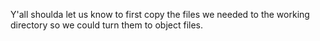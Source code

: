Y'all shoulda let us know to first copy the files we needed to the working directory so we could turn them to object files.

